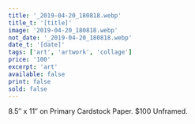 ```yaml
---
title: '_2019-04-20_180818.webp'
title_t: '[title]'
image: '2019-04-20_180818.webp'
not_date: '_2019-04-20_180818.webp'
date_t: '[date]'
tags: ['art', 'artwork', 'collage']
price: '100'
excerpt: 'art'
available: false
print: false
sold: false
---
```



8.5″ x 11″ on Primary Cardstock Paper.
$100 Unframed.

